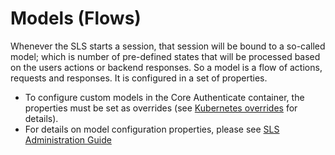 # Models (Flows)

Whenever the SLS starts a session, that session will be bound to a so-called model; which is number of pre-defined
states that will be processed based on the users actions or backend responses. So a model is a flow of actions,
requests and responses. It is configured in a set of properties.

* To configure custom models in the Core Authenticate container, the properties must be set as overrides
  (see [Kubernetes overrides](config_k8s_overrides.md) for details).
* For details on model configuration properties, please see [SLS Administration Guide](files/%SLS_VERSION%/html-admin-guide/sls-adminguide.html#x29792_Heading1Tarsec_Model)
